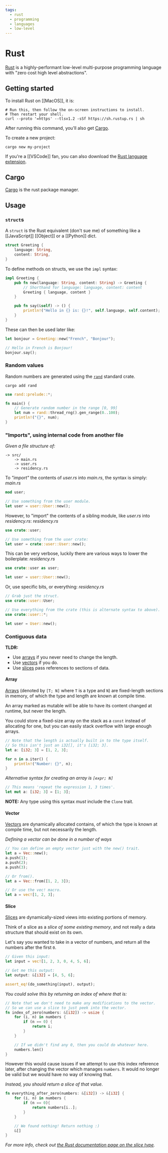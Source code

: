 ```yaml
---
tags:
  - rust
  - programming
  - languages
  - low-level
---
```


# Rust

[Rust](https://www.rust-lang.org/) is a highly-performant low-level multi-purpose programming language with "zero cost high level abstractions".

## Getting started

To install Rust on [[MacOS]], it is:
```shell
# Run this, then follow the on-screen instructions to install.
# Then restart your shell.
curl --proto '=https' --tlsv1.2 -sSf https://sh.rustup.rs | sh
```

After running this command, you'll also get [Cargo](#Cargo).

To create a new project:
```shell
cargo new my-project
```

If you're a [[VSCode]] fan, you can also download the [Rust language extension](https://marketplace.visualstudio.com/items?itemName=rust-lang.rust-analyzer).
## Cargo

[Cargo](https://doc.rust-lang.org/cargo/index.html) is the rust package manager.

## Usage

### `struct`s

A `struct` is the Rust equivalent (don't sue me) of something like a [[JavaScript]] [[Object]] or a [[Python]] dict.

```rust
struct Greeting {
	language: String,
	content: String,
}
```

To define methods on structs, we use the `impl` syntax:
```rust
impl Greeting {
	pub fn new(language: String, content: String) -> Greeting {
		// Shorthand for language: language, content: content
		Greeting { language, content }
	}

	pub fn say(&self) -> () {
		println!("Hello in {} is: {}!", self.language, self.content);
	}
}
```

These can then be used later like:
```rust
let bonjour = Greeting::new("French", "Bonjour");

// Hello in French is Bonjour!
bonjour.say();
```

### Random values

Random numbers are generated using the [`rand`](https://docs.rs/rand/latest/rand/) standard crate.
```shell
cargo add rand
```

```rust
use rand::prelude::*;

fn main() {
    // Generate random number in the range [0, 99]
    let num = rand::thread_rng().gen_range(0..100);
    println!("{}", num);
}
```

### "Imports", using internal code from another file

*Given a file structure of:*
```
-> src/
	-> main.rs
	-> user.rs
	-> residency.rs
```

To *"import"* the contents of *user.rs* into *main.rs*, the syntax is simply:
*main.rs*
```rust
mod user;

// Use something from the user module.
let user = user::User::new();
```

However, to "import" the contents of a sibling module, like *user.rs* into *residency.rs*:
*residency.rs*
```rust
use crate::user;

// Use something from the user crate:
let user = crate::user::User::new();
```

This can be very verbose, luckily there are various ways to lower the boilerplate:
*residency.rs*
```rust
use crate::user as user;

let user = user::User::new();
```

Or, use specific bits, or everything:
*residency.rs*
```rust
// Grab just the struct.
use crate::user::User;

// Use everything from the crate (this is alternate syntax to above).
use crate::user::*;

let user = User::new();
```

### Contiguous data

**TLDR:**
- Use [arrays](#Array) if you never need to change the length.
- Use [vectors](#Vector) if you do.
- Use [slices](#Slice) pass references to sections of data.

#### Array

[Arrays](https://doc.rust-lang.org/std/primitive.array.html) (denoted by `[T; N]` where `T` is a type and `N`) are fixed-length sections in memory, of which the type and length are known at compile time.

An array marked as mutable will be able to have its content changed at runtime, but never the length.

You could store a fixed-size array on the stack as a `const` instead of allocating for one, but you can easily stack overflow with large enough arrays.

```rust
// Note that the length is actually built in to the type itself.
// So this isn't just an i32[], it's [i32; 3].
let a: [i32; 3] = [1, 2, 3];

for n in a.iter() {
	println!("Number: {}", n);
}
```

*Alternative syntax for creating an array is `[expr; N]`*
```rust
// This means 'repeat the expression 1, 3 times'.
let mut a: [i32; 3] = [1; 3];
```
**NOTE:** Any type using this syntax *must* include the `Clone` trait.

#### Vector

[Vectors](https://doc.rust-lang.org/std/vec/struct.Vec.html) are dynamically allocated contains, of which the type is known at compile time, but not necessarily the length.

*Defining a vector can be done in a number of ways*
```rust
// You can define an empty vector just with the new() trait.
let a = Vec::new();
a.push(1);
a.push(2);
a.push(3);

// Or from().
let a = Vec::from([1, 2, 3]);

// Or use the vec! macro.
let a = vec![1, 2, 3];
```

#### Slice

[Slices](https://doc.rust-lang.org/std/primitive.slice.html) are dynamically-sized views into existing portions of memory.

Think of a slice as a *slice of some existing memory*, and not really a data structure that should exist on its own.

Let's say you wanted to take in a vector of numbers, and return all the numbers after the first `0`.
```rust
// Given this input:
let input = vec![1, 2, 3, 0, 4, 5, 6];

// Get me this output:
let output: &[i32] = [4, 5, 6];

assert_eq!(do_something(input), output);
```

*You could solve this by returning an index of where that is:*
```rust
// Note that we don't need to make any modifications to the vector.
// So we can use a slice to just peek into the vector.
fn index_of_zero(numbers: &[i32]) -> usize {
	for (i, n) in numbers {
		if (n == 0) {
			return i;
		}
	}

	// If we didn't find any 0, then you could do whatever here.
	numbers.len()
}
```

However this would cause issues if we attempt to use this index reference later, after changing the vector which manages `numbers`. It would no longer be valid but we would have no way of knowing that.

*Instead, you should return a slice of that value.*
```rust
fn everything_after_zero(numbers: &[i32]) -> &[i32] {
	for (i, n) in numbers {
		if (n == 0){
			return numbers[i..];
		}
	}

	// We found nothing! Return nothing :)
	&[]
}
```

*For more info, check out [the Rust documentation page on the slice type](https://doc.rust-lang.org/book/ch04-03-slices.html).*